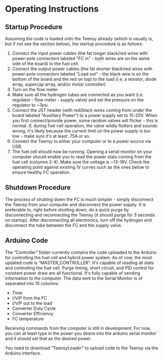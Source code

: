 # Operating Instructions
## Startup Procedure
Assuming the code is loaded onto the Teensy already (which is usually is, but if not see the section below), the startup procedure is as follows:
1. Connect the input power cables (the fat longer black/red wires with power-pole connectors labeled "FC in" - both wires are on the same side of the board) to the fuel cell.
2. Connect the output power cables (the fat shorter black/red wires with power-pole connectors labeled "Load out" - the black wire is on the bottom of the board and the red on top) to the load (i.e. a resistor, diode array, supercap array, and/or motor controller)
3. Turn on the flow meter
4. Make sure all the hydrogen tubes are connected as you want (i.e. regulator - flow meter - supply valve) and set the pressure on the regulator to ~7psi.
5. Connect the JST header (with red/black wires coming from under the board labeled "Auxilliary Power") to a power supply set to 15-20V.  When you first connect/provide power, some random valves will flicker - this is normal.  If, during fuel cell operation, the valve wildly flutters and sounds wrong, it's likely because the current limit on the power supply is too low - make sure it's at least .75A or so.
6. Connect the Teensy to either your computer or to a power source via USB.
7. The fuel cell should now be running.  Opening a serial monitor on your computer should enable you to read the power stats coming from the fuel cell (columns 2-4).  Make sure the voltage is ~13-18V.  Check the operating point against existing IV curves such as the ones below to ensure healthy FC operation.

## Shutdown Procedure
The process of shutting down the FC is much simpler - simply disconnect the Teensy from your computer and disconnect the power supply.  It is preferable to, right before shutting down, do a quick purge by disconnecting and reconnecting the Teensy (it should purge for 3 seconds on startup).  After disconnecting all electronics, turn off the hydrogen and disconnect the tube between the FC and the supply valve.
## Arduino Code
The “Controller” folder currently contains the code uploaded to the Arduino for controlling the fuel cell and hybrid power system.  As of now, the most updated code is “MASTER_CONTROLLER".  It's capable of reading all stats and controlling the fuel cell.  Purge timing, short circuit, and PID control for constant power draw are all functional.  It's fully capable of sending information to the computer.  The data sent to the Serial Monitor is of separated into 10 columns:
* Time
* I/V/P from the FC
* I/V/P out to the load
* Converter Duty Cycle	
* Converter Efficiency
* FC temperature

Receiving commands from the computer is still in development.  For now, you can at least type in the power you desire into the arduino serial monitor and it should set that as the desired power.  

You need to download “TeensyLoader” to upload code to the Teensy via the Arduino interface.
